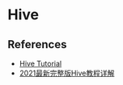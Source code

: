 # Hive

## References
- [Hive Tutorial](https://www.youtube.com/watch?v=rr17cbPGWGA)
- [2021最新完整版Hive教程详解](https://www.bilibili.com/video/BV1gT4y1T742?from=search&seid=14621928442616936402)
